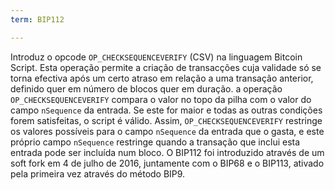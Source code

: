 ```yaml
---
term: BIP112

---
```

Introduz o opcode `OP_CHECKSEQUENCEVERIFY` (CSV) na linguagem Bitcoin Script. Esta operação permite a criação de transacções cuja validade só se torna efectiva após um certo atraso em relação a uma transação anterior, definido quer em número de blocos quer em duração. a operação `OP_CHECKSEQUENCEVERIFY` compara o valor no topo da pilha com o valor do campo `nSequence` da entrada. Se este for maior e todas as outras condições forem satisfeitas, o script é válido. Assim, `OP_CHECKSEQUENCEVERIFY` restringe os valores possíveis para o campo `nSequence` da entrada que o gasta, e este próprio campo `nSequence` restringe quando a transação que inclui esta entrada pode ser incluída num bloco. O BIP112 foi introduzido através de um soft fork em 4 de julho de 2016, juntamente com o BIP68 e o BIP113, ativado pela primeira vez através do método BIP9.